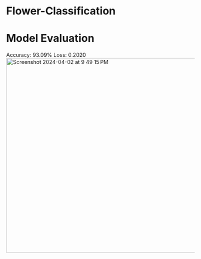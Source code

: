 # Flower-Classification

# Model Evaluation

Accuracy: 93.09%
Loss: 0.2020
<br/>
<img width="521" alt="Screenshot 2024-04-02 at 9 49 15 PM" src="https://github.com/UncleSon21/Flower-Classification/assets/93175365/ab99b13d-841a-476f-b610-31fe35e4c736">

